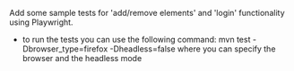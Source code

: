 Add some sample tests for 'add/remove elements' and 'login' functionality using Plаywright.
- to run the tests you can use the following command:  mvn test -Dbrowser_type=firefox -Dheadless=false
where you can specify the browser and the headless mode
